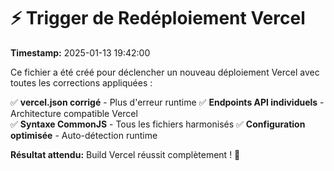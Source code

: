 # ⚡ Trigger de Redéploiement Vercel

**Timestamp:** 2025-01-13 19:42:00

Ce fichier a été créé pour déclencher un nouveau déploiement Vercel avec toutes les corrections appliquées :

✅ **vercel.json corrigé** - Plus d'erreur runtime
✅ **Endpoints API individuels** - Architecture compatible Vercel  
✅ **Syntaxe CommonJS** - Tous les fichiers harmonisés
✅ **Configuration optimisée** - Auto-détection runtime

**Résultat attendu:** Build Vercel réussit complètement ! 🚀